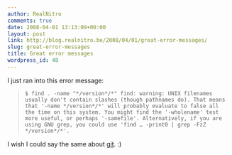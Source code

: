 ```yaml
---
author: RealNitro
comments: true
date: 2008-04-01 13:13:09+00:00
layout: post
link: http://blog.realnitro.be/2008/04/01/great-error-messages/
slug: great-error-messages
title: Great error messages
wordpress_id: 48
---
```


I just ran into this error message:

> `$ find . -name "*/version*/*"
> find: warning: UNIX filenames usually don't contain slashes (though pathnames do). That means that '-name */version*/*' will probably evaluate to false all the time on this system. You might find the '-wholename' test more useful, or perhaps '-samefile'. Alternatively, if you are using GNU grep, you could use 'find … -print0 | grep -FzZ */version*/*'.`

I wish I could say the same about [git](http://git.or.cz/). :)